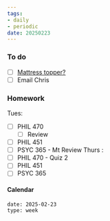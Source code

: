 ```yaml
---
tags:
- daily
- periodic
date: 20250223
---
```


### To do
- [ ] [Mattress topper?](https://canada.foambymail.com/product/egg-crate-foam-topper.html)
- [ ] Email Chris 

### Homework
Tues:
- [ ] PHIL 470
	- [ ] Review 
- [ ] PHIL 451
- [ ] PSYC 365 - Mt Review
Thurs :
- [ ] PHIL 470 - Quiz 2 
- [ ] PHIL 451
- [ ] PSYC 365

#### Calendar
```gEvent
date: 2025-02-23
type: week
```


